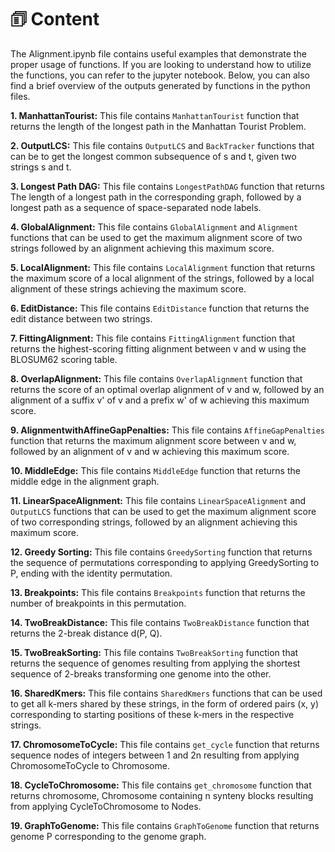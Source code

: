 # 🗊 Content

The Alignment.ipynb file contains useful examples that demonstrate the proper usage of functions. If you are looking to understand how to utilize the functions, you can refer to the jupyter notebook. Below, you can also find a brief overview of the outputs generated by functions in the python files.


**1. ManhattanTourist:** This file contains `ManhattanTourist` function that returns the length of the longest path in the Manhattan Tourist Problem. 

**2. OutputLCS:** This file contains `OutputLCS` and `BackTracker` functions that can be to get the longest common subsequence of s and t, given two strings s and t.

**3. Longest Path DAG:** This file contains `LongestPathDAG` function that returns The length of a longest path in the corresponding graph, followed by a longest path as a sequence of space-separated node labels.

**4. GlobalAlignment:** This file contains `GlobalAlignment` and `Alignment` functions that can be used to get the maximum alignment score of two strings followed by an alignment achieving this maximum score.

**5. LocalAlignment:** This file contains `LocalAlignment` function that returns the maximum score of a local alignment of the strings, followed by a local alignment of these strings achieving the maximum score.

**6. EditDistance:** This file contains `EditDistance` function that returns the edit distance between two strings.

**7. FittingAlignment:** This file contains `FittingAlignment` function that returns the highest-scoring fitting alignment between v and w using the BLOSUM62 scoring table.

**8. OverlapAlignment:** This file contains `OverlapAlignment` function that returns the score of an optimal overlap alignment of v and w, followed by an alignment of a suffix v' of v and a prefix w' of w achieving this maximum score.

**9. AlignmentwithAffineGapPenalties:** This file contains `AffineGapPenalties` function that returns the maximum alignment score between v and w, followed by an alignment of v and w achieving this maximum score.

**10. MiddleEdge:** This file contains `MiddleEdge` function that returns the middle edge in the alignment graph.

**11. LinearSpaceAlignment:** This file contains `LinearSpaceAlignment` and `OutputLCS` functions that can be used to get the maximum alignment score of two corresponding strings, followed by an alignment achieving this maximum score.

**12. Greedy Sorting:** This file contains `GreedySorting` function that returns the sequence of permutations corresponding to applying GreedySorting to P, ending with the identity permutation.

**13. Breakpoints:** This file contains `Breakpoints` function that returns the number of breakpoints in this permutation.

**14. TwoBreakDistance:** This file contains `TwoBreakDistance` function that returns the 2-break distance d(P, Q).

**15. TwoBreakSorting:** This file contains `TwoBreakSorting` function that returns the sequence of genomes resulting from applying the shortest sequence of 2-breaks transforming one genome into the other.

**16. SharedKmers:** This file contains `SharedKmers` functions that can be used to get all k-mers shared by these strings, in the form of ordered pairs (x, y) corresponding to starting positions of these k-mers in the respective strings.

**17. ChromosomeToCycle:** This file contains `get_cycle` function that returns sequence nodes of integers between 1 and 2n resulting from applying ChromosomeToCycle to Chromosome.

**18. CycleToChromosome:** This file contains `get_chromosome` function that returns chromosome, Chromosome containing n synteny blocks resulting from applying CycleToChromosome to Nodes.

**19. GraphToGenome:** This file contains `GraphToGenome` function that returns genome P corresponding to the genome graph.
